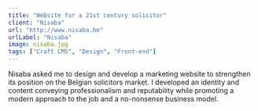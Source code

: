 ```yaml
---
title: "Website for a 21st century solicitor"
client: "Nisaba"
url: "http://www.nisaba.be"
urlLabel: "Nisaba"
image: nisaba.jpg
tags: ["Craft CMS", "Design", "Front-end"]
---
```


Nisaba asked me to design and develop a marketing website to strengthen its position on the Belgian solicitors market. I developed an identity and content conveying professionalism and reputability while promoting a modern approach to the job and a no-nonsense business model.
